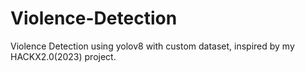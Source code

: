 # Violence-Detection
Violence Detection using yolov8 with custom dataset, inspired by my HACKX2.0(2023) project.
